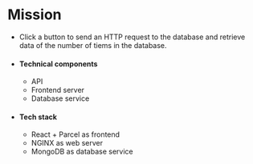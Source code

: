 # Mission
- Click a button to send an HTTP request to the database and retrieve data of the number of tiems in the database.
 

- #### Technical components
  - API
  - Frontend server
  - Database service
 

- #### Tech stack
  - React + Parcel as frontend
  - NGINX as web server
  - MongoDB as database service

